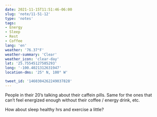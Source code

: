 ```yaml
---
date: 2021-11-15T11:51:46-06:00
slug: 'note/11-51-12'
type: 'notes'
tags:
- Energy
- Sleep
- Rest
- Coffee
lang: 'en'
weather: '76.37°F'
weather-summary: 'Clear'
weather_icon: 'clear-day'
lat: '25.75545127585293'
long: '-100.4021312631947'
location-dms: '25° N, 100° W'

tweet_id: '1460304262249037828'
---
```

People in their 20’s talking about their caffein pills. 
Same for the ones that can’t feel energized enough without their coffee / energy drink, etc.

How about sleep healthy hrs and exercise a little?